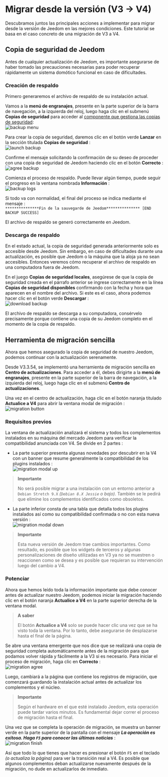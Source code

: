 # Migrar desde la versión (V3 → V4)

Descubramos juntos las principales acciones a implementar para migrar desde la versión de Jeedom en las mejores condiciones. Este tutorial se basa en el caso concreto de una migración de V3 a V4.

## Copia de seguridad de Jeedom

Antes de cualquier actualización de Jeedom, es importante asegurarse de haber tomado las precauciones necesarias para poder recuperar rápidamente un sistema domótico funcional en caso de dificultades.

### Creación de respaldo

Primero generaremos el archivo de respaldo de su instalación actual.

Vamos a la **menú de engranajes**, presente en la parte superior de la barra de navegación, a la izquierda del reloj, luego haga clic en el submenú **Copias de seguridad** para acceder al [componente que gestiona las copias de seguridad](https://doc.jeedom.com/es_ES/core/3.3/backup):    
![backup menu](images/migrate-version01.png)

Para crear la copia de seguridad, daremos clic en el botón verde **Lanzar** en la sección titulada **Copias de seguridad** :    
![launch backup](images/migrate-version02.png)

Confirme el mensaje solicitando la confirmación de su deseo de proceder con una copia de seguridad de Jeedom haciendo clic en el botón **Correcto** :    
![agree backup](images/migrate-version03.png)

Comienza el proceso de respaldo. Puede llevar algún tiempo, puede seguir el progreso en la ventana nombrada **Información** :    
![backup logs](images/migrate-version04.png)

Si todo va con normalidad, el final del proceso se indica mediante el mensaje :      
``***************Fin de la sauvegarde de Jeedom*************** [END BACKUP SUCCESS]``

El archivo de respaldo se generó correctamente en Jeedom.

### Descarga de respaldo

En el estado actual, la copia de seguridad generada anteriormente solo es accesible desde Jeedom. Sin embargo, en caso de dificultades durante una actualización, es posible que Jeedom o la máquina que la aloja ya no sean accesibles. Entonces veremos cómo recuperar el archivo de respaldo en una computadora fuera de Jeedom.

En el juego **Copias de seguridad locales**, asegúrese de que la copia de seguridad creada en el párrafo anterior se ingrese correctamente en la línea **Copias de seguridad disponibles** confirmando con la fecha y hora que aparecen en el nombre del archivo. Si este es el caso, ahora podemos hacer clic en el botón verde **Descargar** :    
![download backup](images/migrate-version05.png)

El archivo de respaldo se descarga a su computadora, consérvelo precisamente porque contiene una copia de su Jeedom completo en el momento de la copia de respaldo.

## Herramienta de migración sencilla

Ahora que hemos asegurado la copia de seguridad de nuestro Jeedom, podemos continuar con la actualización serenamente.

Desde V3.3.54, se implementó una herramienta de migración sencilla en **Centro de actualizaciones**. Para acceder a él, debes dirigirte a la **menú de engranajes**, presente en la parte superior de la barra de navegación, a la izquierda del reloj, luego haga clic en el submenú **Centro de actualizaciones**.

Una vez en el centro de actualización, haga clic en el botón naranja titulado **Actualice a V4** para abrir la ventana modal de migración :    
![migration button](images/migrate-version06.png)

### Requisitos previos

La ventana de actualización analizará el sistema y todos los complementos instalados en su máquina del mercado Jeedom para verificar la compatibilidad anunciada con V4. Se divide en 2 partes :

- La parte superior presenta algunas novedades por descubrir en la V4 con un banner que resume generalmente la compatibilidad de los plugins instalados :    
![migration modal up](images/migrate-version07.png)

>**Importante**
>
>No será posible migrar a una instalación con un entorno anterior a ``Debian Stretch 9.X`` *(``Debian 8.X Jessie`` o bajo)*. También se le pedirá que elimine los complementos identificados como obsoletos.

- La parte inferior consta de una tabla que detalla todos los plugins instalados así como su compatibilidad confirmada o no con esta nueva versión :    
![migration modal down](images/migrate-version08.png)

> **Importante**    
>
>Esta nueva versión de Jeedom trae cambios importantes. Como resultado, es posible que los widgets de terceros y algunas personalizaciones de diseño utilizadas en V3 ya no se muestren o reaccionen como se desea y es posible que requieran su intervención luego del cambio a V4.

### Potenciar

Ahora que hemos leído toda la información importante que debe conocer antes de actualizar nuestro Jeedom, podemos iniciar la migración haciendo clic en el botón naranja **Actualice a V4** en la parte superior derecha de la ventana modal.

> **A saber**   
>
>El botón **Actualice a V4** solo se puede hacer clic una vez que se ha visto toda la ventana. Por lo tanto, debe asegurarse de desplazarse hasta el final de la página.

Se abre una ventana emergente que nos dice que se realizará una copia de seguridad completa automáticamente antes de la migración para que podamos volver rápida y fácilmente a la V3 si es necesario.
Para iniciar el proceso de migración, haga clic en **Correcto** :    
![migration agree](images/migrate-version09.png)

Luego, cambiará a la página que contiene los registros de migración, que comenzará guardando la instalación actual antes de actualizar los complementos y el núcleo.

> **Importante**    
>
>Según el hardware en el que esté instalado Jeedom, esta operación puede tardar varios minutos. Es fundamental dejar correr el proceso de migración hasta el final.

Una vez que se completa la operación de migración, se muestra un banner verde en la parte superior de la pantalla con el mensaje ***La operación es exitosa. Haga `F5` para conocer las últimas noticias*** :    
![migration finish](images/migrate-version10.png)

Así que todo lo que tienes que hacer es presionar el botón `F5` en el teclado *(o actualiza la página)* para ver la transición real a V4. Es posible que algunos complementos deban actualizarse nuevamente después de la migración, no dude en actualizarlos de inmediato.
